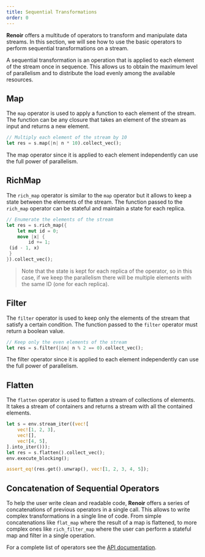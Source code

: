 ```yaml
---
title: Sequential Transformations
order: 0
---
```


**Renoir** offers a multitude of operators to transform and manipulate data streams. In this section, we will see how to use the basic operators to perform sequential transformations on a stream.

A sequential transformation is an operation that is applied to each element of the stream once in sequence. This allows us to obtain the maximum level of parallelism and to distribute the load evenly among the available resources.

## Map
The `map` operator is used to apply a function to each element of the stream. The function can be any closure that takes an element of the stream as input and returns a new element.

```rust
// Multiply each element of the stream by 10
let res = s.map(|n| n * 10).collect_vec();
```
The map operator since it is applied to each element independently can use the full power of parallelism.

## RichMap
The `rich_map` operator is similar to the `map` operator but it allows to keep a state between the elements of the stream. The function passed to the `rich_map` operator can be stateful and maintain a state for each replica.

```rust
// Enumerate the elements of the stream
let res = s.rich_map({
    let mut id = 0;
    move |x| {
        id += 1;
 (id - 1, x)
 }
}).collect_vec();
```
> Note that the state is kept for each replica of the operator, so in this case, if we keep the parallelism there will be multiple elements with the same ID (one for each replica).

## Filter
The `filter` operator is used to keep only the elements of the stream that satisfy a certain condition. The function passed to the `filter` operator must return a boolean value.

```rust
// Keep only the even elements of the stream
let res = s.filter(|&n| n % 2 == 0).collect_vec();
```
The filter operator since it is applied to each element independently can use the full power of parallelism.

## Flatten
The `flatten` operator is used to flatten a stream of collections of elements. It takes a stream of containers and returns a stream with all the contained elements.

```rust
let s = env.stream_iter((vec![
    vec![1, 2, 3],
    vec![],
    vec![4, 5],
].into_iter()));
let res = s.flatten().collect_vec();
env.execute_blocking();

assert_eq!(res.get().unwrap(), vec![1, 2, 3, 4, 5]);
```

## Concatenation of Sequential Operators
To help the user write clean and readable code, **Renoir** offers a series of concatenations of previous operators in a single call. This allows to write complex transformations in a single line of code.
From simple concatenations like `flat_map` where the result of a map is flattened, to more complex ones like `rich_filter_map` where the user can perform a stateful map and filter in a single operation.

For a complete list of operators see the [API documentation](https://docs.rs/renoir/latest/renoir/struct.Stream.html).